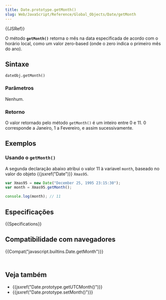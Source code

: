 ```yaml
---
title: Date.prototype.getMonth()
slug: Web/JavaScript/Reference/Global_Objects/Date/getMonth
---
```


{{JSRef}}

O método **`getMonth()`** retorna o mês na data especificada de acordo com o horário local, como um valor zero-based (onde o zero indica o primeiro mês do ano).

## Sintaxe

```
dateObj.getMonth()
```

### Parâmetros

Nenhum.

### Retorno

O valor retornado pelo método `getMonth()` é um inteiro entre 0 e 11. 0 corresponde a Janeiro, 1 a Fevereiro, e assim sucessivamente.

## Exemplos

### Usando o `getMonth()`

A segunda declaração abaixo atribui o valor 11 à variavel `month`, baseado no valor do objeto {{jsxref("Date")}} `Xmas95`.

```js
var Xmas95 = new Date("December 25, 1995 23:15:30");
var month = Xmas95.getMonth();

console.log(month); // 11
```

## Especificações

{{Specifications}}

## Compatibilidade com navegadores

{{Compat("javascript.builtins.Date.getMonth")}}

## <br>Veja também

- {{jsxref("Date.prototype.getUTCMonth()")}}
- {{jsxref("Date.prototype.setMonth()")}}
